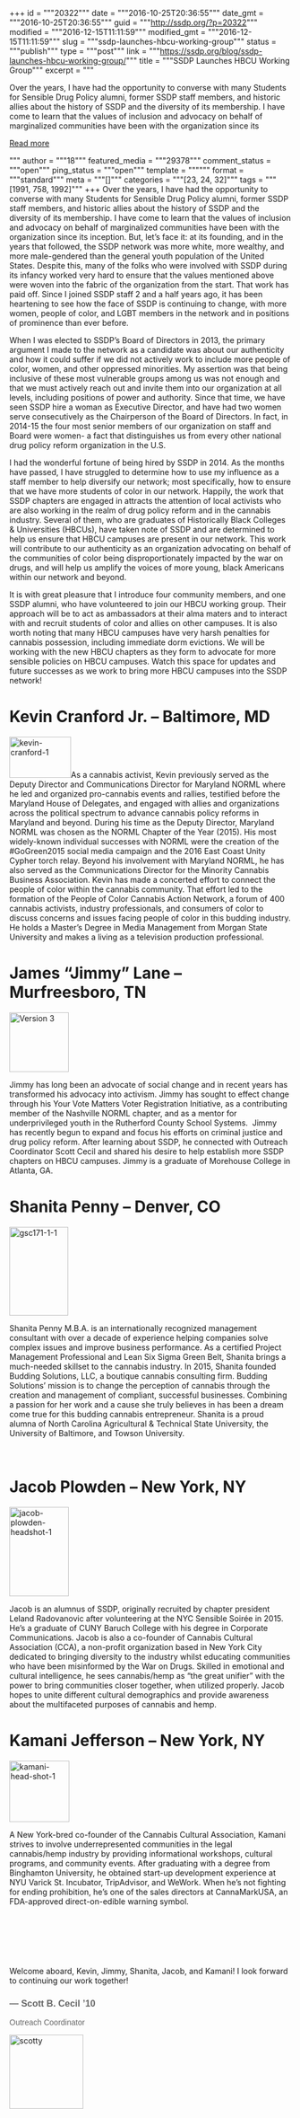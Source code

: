 +++
id = """20322"""
date = """2016-10-25T20:36:55"""
date_gmt = """2016-10-25T20:36:55"""
guid = """http://ssdp.org/?p=20322"""
modified = """2016-12-15T11:11:59"""
modified_gmt = """2016-12-15T11:11:59"""
slug = """ssdp-launches-hbcu-working-group"""
status = """publish"""
type = """post"""
link = """https://ssdp.org/blog/ssdp-launches-hbcu-working-group/"""
title = """SSDP Launches HBCU Working Group"""
excerpt = """<p>Over the years, I have had the opportunity to converse with many Students for Sensible Drug Policy alumni, former SSDP staff members, and historic allies about the history of SSDP and the diversity of its membership. I have come to learn that the values of inclusion and advocacy on behalf of marginalized communities have been with the organization since its</p>
<div class="h10"></div>
<p><a class="more-link2 flat" href="https://ssdp.org/blog/ssdp-launches-hbcu-working-group/">Read more</a></p>
"""
author = """18"""
featured_media = """29378"""
comment_status = """open"""
ping_status = """open"""
template = """"""
format = """standard"""
meta = """[]"""
categories = """[23, 24, 32]"""
tags = """[1991, 758, 1992]"""
+++
Over the years, I have had the opportunity to converse with many Students for Sensible Drug Policy alumni, former SSDP staff members, and historic allies about the history of SSDP and the diversity of its membership. I have come to learn that the values of inclusion and advocacy on behalf of marginalized communities have been with the organization since its inception. But, let’s face it: at its founding, and in the years that followed, the SSDP network was more white, more wealthy, and more male-gendered than the general youth population of the United States. Despite this, many of the folks who were involved with SSDP during its infancy worked very hard to ensure that the values mentioned above were woven into the fabric of the organization from the start. That work has paid off. Since I joined SSDP staff 2 and a half years ago, it has been heartening to see how the face of SSDP is continuing to change, with more women, people of color, and LGBT members in the network and in positions of prominence than ever before.

<span style="font-weight: 400;">When I was elected to SSDP’s Board of Directors in 2013, the primary argument I made to the network as a candidate was about our authenticity and how it could suffer if we did not actively work to include more people of color, women, and other oppressed minorities. My assertion was that being inclusive of these most vulnerable groups among us was not enough and that we must actively reach out and invite them into our organization at all levels, including positions of power and authority. Since that time, we have seen SSDP hire a woman as Executive Director, and have had two women serve consecutively as the Chairperson of the Board of Directors. In fact, in 2014-15 the four most senior members of our organization on staff and Board were women- a fact that distinguishes us from every other national drug policy reform organization in the U.S.</span>

<span style="font-weight: 400;">I had the wonderful fortune of being hired by SSDP in 2014. As the months have passed, I have struggled to determine how to use my influence as a staff member to help diversify our network; most specifically, how to ensure that we have more students of color in our network. Happily, the work that SSDP chapters are engaged in attracts the attention of local activists who are also working in the realm of drug policy reform and in the cannabis industry. Several of them, who are graduates of Historically Black Colleges &amp; Universities (HBCUs), have taken note of SSDP and are determined to help us ensure that HBCU campuses are present in our network. This work will contribute to our authenticity as an organization advocating on behalf of the communities of color being disproportionately impacted by the war on drugs, and will help us amplify the voices of more young, black Americans within our network and beyond. </span>

<span style="font-weight: 400;">It is with great pleasure that I introduce four community members, and one SSDP alumni, who have volunteered to join our HBCU working group. Their approach will be to act as ambassadors at their alma maters and to interact with and recruit students of color and allies on other campuses. It is also worth noting that many HBCU campuses have very harsh penalties for cannabis possession, including immediate dorm evictions. We will be working with the new HBCU chapters as they form to advocate for more sensible policies on HBCU campuses.</span><span style="font-weight: 400;">
</span><span style="font-weight: 400;">
</span><span style="font-weight: 400;">Watch this space for updates and future successes as we work to bring more HBCU campuses into the SSDP network!</span>
<h1><b>Kevin Cranford Jr. &#8211; Baltimore, MD</b></h1>
<span style="font-weight: 400;"><a href="/assets/Kevin-Cranford-1.jpg"><img class="alignleft wp-image-20325" src="http://ssdp.org/assets/Kevin-Cranford-1-300x200.jpg" alt="kevin-cranford-1" width="110" height="73" /></a>As a cannabis activist, Kevin previously served as the Deputy Director and Communications Director for Maryland NORML where he led and organized pro-cannabis events and rallies, testified before the Maryland House of Delegates, and engaged with allies and organizations across the political spectrum to advance cannabis policy reforms in Maryland and beyond. During his time as the Deputy Director, Maryland NORML was chosen as the NORML Chapter of the Year (2015). His most widely-known individual successes with NORML were the creation of the #GoGreen2015 social media campaign and the 2016 East Coast Unity Cypher torch relay. Beyond his involvement with Maryland NORML, he has also served as the Communications Director for the Minority Cannabis Business Association. Kevin has made a concerted effort to connect the people of color within the cannabis community. That effort led to the formation of the People of Color Cannabis Action Network, a forum of 400 cannabis activists, industry professionals, and consumers of color to discuss concerns and issues facing people of color in this budding industry. He holds a Master&#8217;s Degree in Media Management from Morgan State University and makes a living as a television production professional.</span>
<h1><b>James “Jimmy” Lane &#8211; Murfreesboro, TN</b></h1>
<span style="font-weight: 400;"><a href="/assets/IMG_2856-1.jpg"><img class="alignleft wp-image-20326" src="http://ssdp.org/assets/IMG_2856-1-298x300.jpg" alt="Version 3" width="106" height="106" /></a></span>

<span style="font-weight: 400;">Jimmy has long been an advocate of social change and in recent years has transformed his advocacy into activism. Jimmy has sought to effect change through his Your Vote Matters Voter Registration Initiative, as a contributing member of the Nashville NORML chapter, and as a mentor for underprivileged youth in the Rutherford County School Systems.  Jimmy has recently begun to expand and focus his efforts on criminal justice and drug policy reform. After learning about SSDP, he connected with Outreach Coordinator Scott Cecil and shared his desire to help establish more SSDP chapters on HBCU campuses. Jimmy is a graduate of Morehouse College in Atlanta, GA.</span>
<h1><b>Shanita Penny &#8211; Denver, CO</b></h1>
<span style="font-weight: 400;"><a href="/assets/GSC171-1-1.jpg"><img class="alignleft wp-image-20327" src="http://ssdp.org/assets/GSC171-1-1-200x300.jpg" alt="gsc171-1-1" width="105" height="158" /></a></span>

Shanita Penny M.B.A. is an internationally recognized management consultant with over a decade of experience helping companies solve complex issues and improve business performance. As a certified Project Management Professional and Lean Six Sigma Green Belt, Shanita brings a much-needed skillset to the cannabis industry. In 2015, Shanita founded Budding Solutions, LLC, a boutique cannabis consulting firm. Budding Solutions’ mission is to change the perception of cannabis through the creation and management of compliant, successful businesses. Combining a passion for her work and a cause she truly believes in has been a dream come true for this budding cannabis entrepreneur. Shanita is a proud alumna of North Carolina Agricultural &amp; Technical State University, the University of Baltimore, and Towson University.

&nbsp;
<h1><b>Jacob Plowden &#8211; New York, NY</b></h1>
<span style="font-weight: 400;"><a href="/assets/Jacob-Plowden-headshot-1.jpg"><img class="alignleft wp-image-20328" src="http://ssdp.org/assets/Jacob-Plowden-headshot-1-200x300.jpg" alt="jacob-plowden-headshot-1" width="106" height="159" /></a></span>

Jacob is an alumnus of SSDP, originally recruited by chapter president Leland Radovanovic after volunteering at the NYC Sensible Soirée in 2015. He’s a graduate of CUNY Baruch College with his degree in Corporate Communications. Jacob is also a co-founder of Cannabis Cultural Association (CCA), a non-profit organization based in New York City dedicated to bringing diversity to the industry whilst educating communities who have been misinformed by the War on Drugs. Skilled in emotional and cultural intelligence, he sees cannabis/hemp as “the great unifier” with the power to bring communities closer together, when utilized properly. Jacob hopes to unite different cultural demographics and provide awareness about the multifaceted purposes of cannabis and hemp.
<h1></h1>
<h1><b>Kamani Jefferson &#8211; New York, NY</b></h1>
<span style="font-weight: 400;"><a href="/assets/Kamani-head-shot-1.png"><img class="alignleft wp-image-20329" src="http://ssdp.org/assets/Kamani-head-shot-1-292x300.png" alt="kamani-head-shot-1" width="107" height="109" /></a></span>

<span style="font-weight: 400;">A New York-bred co-founder of the Cannabis Cultural Association, Kamani strives to involve underrepresented communities in the legal cannabis/hemp industry by providing informational workshops, cultural programs, and community events. After graduating with a degree from Binghamton University, he obtained start-up development experience at NYU Varick St. Incubator, TripAdvisor, and WeWork. When he’s not fighting for ending prohibition, he’s one of the sales directors at CannaMarkUSA, an FDA-approved direct-on-edible warning symbol.</span>

&nbsp;

&nbsp;

&nbsp;

<span style="font-weight: 400;">Welcome aboard, Kevin, Jimmy, Shanita, Jacob, and Kamani! I look forward to continuing our work together!
</span>
<h3><span style="color: #666666; font-family: Arial;">&#8212; Scott B. Cecil &#8217;10</span></h3>
<span style="color: #666666; font-family: Arial;">Outreach Coordinator</span>

<a href="/assets/scotty.jpg"><img class="alignleft wp-image-20330" src="http://ssdp.org/assets/scotty-300x300.jpg" alt="scotty" width="132" height="132" /></a>

<span style="font-weight: 400;"> </span>
